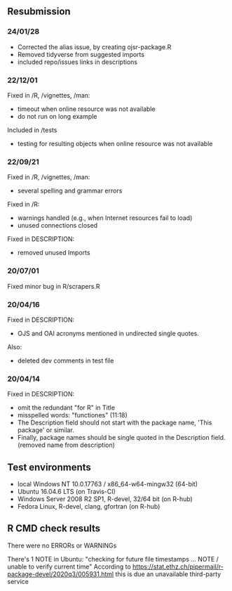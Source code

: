## Resubmission

### 24/01/28

- Corrected the alias issue, by creating ojsr-package.R
- Removed tidyverse from suggested imports
- included repo/issues links in descriptions

### 22/12/01

Fixed in /R, /vignettes, /man:
- timeout when online resource was not available
- do not run on long example

Included in /tests
- testing for resulting objects when online resource was not available

### 22/09/21

Fixed in /R, /vignettes, /man:
- several spelling and grammar errors

Fixed in /R:
- warnings handled (e.g., when Internet resources fail to load) 
- unused connections closed

Fixed in DESCRIPTION:
- removed unused Imports

### 20/07/01

Fixed minor bug in R/scrapers.R 

### 20/04/16

Fixed in DESCRIPTION:
- OJS and OAI acronyms mentioned in undirected single quotes.

Also:
- deleted dev comments in test file

### 20/04/14

Fixed in DESCRIPTION:
- omit the redundant "for R" in Title
- misspelled words: "functiones" (11:18)
- The Description field should not start with the package name, 'This package' or similar.
- Finally, package names should be single quoted in the Description field. (removed name from description)

## Test environments

* local Windows NT 10.0.17763 / x86_64-w64-mingw32 (64-bit)
* Ubuntu 16.04.6 LTS (on Travis-CI)
* Windows Server 2008 R2 SP1, R-devel, 32/64 bit (on R-hub)
* Fedora Linux, R-devel, clang, gfortran (on R-hub)

## R CMD check results

There were no ERRORs or WARNINGs 

There's 1 NOTE in Ubuntu:
"checking for future file timestamps ... NOTE / unable to verify current time"
According to https://stat.ethz.ch/pipermail/r-package-devel/2020q3/005931.html this is due an unavailable third-party service
